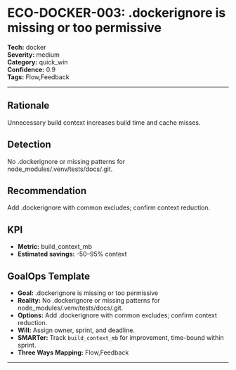 # ECO-DOCKER-003: .dockerignore is missing or too permissive

**Tech:** docker  
**Severity:** medium  
**Category:** quick_win  
**Confidence:** 0.9  
**Tags:** Flow,Feedback

---

## Rationale
Unnecessary build context increases build time and cache misses.

## Detection
No .dockerignore or missing patterns for node_modules/.venv/tests/docs/.git.

## Recommendation
Add .dockerignore with common excludes; confirm context reduction.

## KPI
- **Metric:** build_context_mb  
- **Estimated savings:** -50–95% context

## GoalOps Template
- **Goal:** .dockerignore is missing or too permissive  
- **Reality:** No .dockerignore or missing patterns for node_modules/.venv/tests/docs/.git.  
- **Options:** Add .dockerignore with common excludes; confirm context reduction.  
- **Will:** Assign owner, sprint, and deadline.  
- **SMARTer:** Track `build_context_mb` for improvement, time-bound within sprint.  
- **Three Ways Mapping:** Flow,Feedback

---

